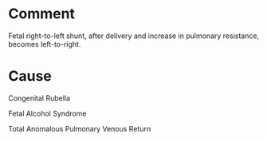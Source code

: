 # Comment

Fetal right-to-left shunt, after delivery and increase in pulmonary resistance, becomes left-to-right.

# Cause

Congenital Rubella

Fetal Alcohol Syndrome

Total Anomalous Pulmonary Venous Return
